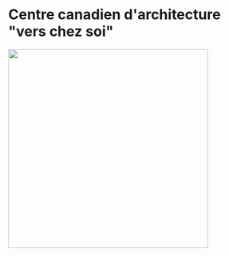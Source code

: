 # Centre canadien d'architecture "vers chez soi"
<img src="photos/travail_c_presentation_oral.png" width=400px heigth=400px />
